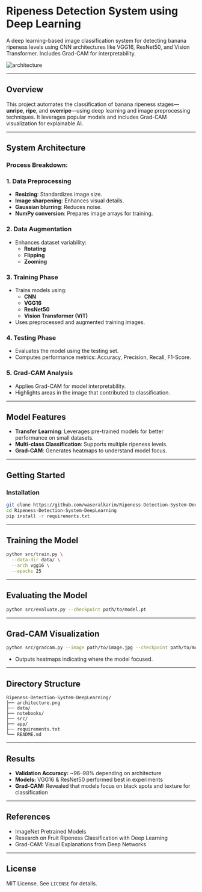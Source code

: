 # Ripeness Detection System using Deep Learning

A deep learning-based image classification system for detecting banana ripeness levels using CNN architectures like VGG16, ResNet50, and Vision Transformer. Includes Grad-CAM for interpretability.

![architecture](https://github.com/user-attachments/assets/af31ebb2-7468-4ff3-b3aa-55b69ab1d9cc)

---

## Overview

This project automates the classification of banana ripeness stages—**unripe**, **ripe**, and **overripe**—using deep learning and image preprocessing techniques. It leverages popular models and includes Grad-CAM visualization for explainable AI.

---

## System Architecture

### Process Breakdown:

### 1. **Data Preprocessing**

- **Resizing**: Standardizes image size.
- **Image sharpening**: Enhances visual details.
- **Gaussian blurring**: Reduces noise.
- **NumPy conversion**: Prepares image arrays for training.

### 2. **Data Augmentation**

- Enhances dataset variability:
    - **Rotating**
    - **Flipping**
    - **Zooming**

### 3. **Training Phase**

- Trains models using:
    - **CNN**
    - **VGG16**
    - **ResNet50**
    - **Vision Transformer (ViT)**
- Uses preprocessed and augmented training images.

### 4. **Testing Phase**

- Evaluates the model using the testing set.
- Computes performance metrics: Accuracy, Precision, Recall, F1-Score.

### 5. **Grad-CAM Analysis**

- Applies Grad-CAM for model interpretability.
- Highlights areas in the image that contributed to classification.

---

## Model Features

- **Transfer Learning**: Leverages pre-trained models for better performance on small datasets.
- **Multi-class Classification**: Supports multiple ripeness levels.
- **Grad-CAM**: Generates heatmaps to understand model focus.

---

## Getting Started

### Installation

```bash
git clone https://github.com/waseralkarim/Ripeness-Detection-System-DeepLearning.git
cd Ripeness-Detection-System-DeepLearning
pip install -r requirements.txt
```

---

## Training the Model

```bash
python src/train.py \
  --data-dir data/ \
  --arch vgg16 \
  --epochs 25

```

---

## Evaluating the Model

```bash
python src/evaluate.py --checkpoint path/to/model.pt

```

---

## Grad-CAM Visualization

```bash
python src/gradcam.py --image path/to/image.jpg --checkpoint path/to/model.pt
```

- Outputs heatmaps indicating where the model focused.

---

## Directory Structure

```
Ripeness-Detection-System-DeepLearning/
├── architecture.png
├── data/
├── notebooks/
├── src/
├── app/
├── requirements.txt
└── README.md

```

---

## Results

- **Validation Accuracy:** ~96–98% depending on architecture
- **Models:** VGG16 & ResNet50 performed best in experiments
- **Grad-CAM:** Revealed that models focus on black spots and texture for classification

---

## References

- ImageNet Pretrained Models
- Research on Fruit Ripeness Classification with Deep Learning
- Grad-CAM: Visual Explanations from Deep Networks

---

## License

MIT License. See `LICENSE` for details.
